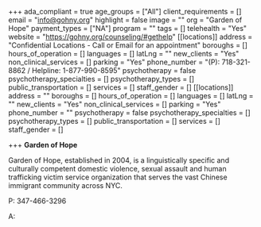 +++
ada_compliant = true
age_groups = ["All"]
client_requirements = []
email = "info@gohny.org"
highlight = false
image = ""
org = "Garden of Hope"
payment_types = ["NA"]
program = ""
tags = []
telehealth = "Yes"
website = "https://gohny.org/counseling/#gethelp"
[[locations]]
address = "Confidential Locations - Call or Email for an appointment"
boroughs = []
hours_of_operation = []
languages = []
latLng = ""
new_clients = "Yes"
non_clinical_services = []
parking = "Yes"
phone_number = "(P): 718-321-8862 / Helpline: 1-877-990-8595"
psychotherapy = false
psychotherapy_specialties = []
psychotherapy_types = []
public_transportation = []
services = []
staff_gender = []
[[locations]]
address = ""
boroughs = []
hours_of_operation = []
languages = []
latLng = ""
new_clients = "Yes"
non_clinical_services = []
parking = "Yes"
phone_number = ""
psychotherapy = false
psychotherapy_specialties = []
psychotherapy_types = []
public_transportation = []
services = []
staff_gender = []

+++
**Garden of Hope**

Garden of Hope, established in 2004, is a linguistically specific and culturally competent domestic violence, sexual assault and human trafficking victim service organization that serves the vast Chinese immigrant community across NYC.

P: 347-466-3296

A: 